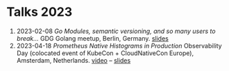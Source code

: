 # Talks 2023

1. 2023-02-08 _Go Modules, semantic versioning, and so many users to break…_ GDG Golang meetup, Berlin, Germany. [slides](https://docs.google.com/presentation/d/1ZB45q-8dK0wIFYKiktLCiIZG8wOn9sJ6H8a-3Q6RHTI/edit?usp=sharing)
1. 2023-04-18 _Prometheus Native Histograms in Production_ Observability Day (colocated event of KubeCon + CloudNativeCon Europe), Amsterdam, Netherlands. [video](https://youtu.be/TgINvIK9SYc) – [slides](https://docs.google.com/presentation/d/1NnVPI9eQ4nj_0S-nB7O-u1_R6DA24wa2p2q4AIbTWag/edit?usp=sharing)
